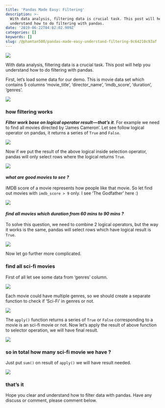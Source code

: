 ```yaml
---
title: 'Pandas Made Easy: Filtering'
description: >-
  With data analysis, filtering data is crucial task. This post will help you
  understand how to do filtering with pandas.
date: '2019-06-22T04:02:02.909Z'
categories: []
keywords: []
slug: /@phamtan500/pandas-made-easy-understand-filtering-9c64210c93af
---
```


![](https://cdn-images-1.medium.com/max/800/1*GpDCH_Ba6I-C3MXG18ikRQ.jpeg)

With data analysis, filtering data is a crucial task. This post will help you understand how to do filtering with pandas.

First, let’s load some data for our demo. This is movie data set which contains 5 columns ‘movie\_title’, ‘director\_name’, ‘imdb\_score’, ‘duration’, ‘genres’.

![](https://cdn-images-1.medium.com/max/800/1*J3QcxP4kS0a3f8ODorILRA.png)

### how filtering works

**_Filter work base on logical operator result — that’s it_**. For example we need to find all movies directed by ‘James Cameron’. Let see follow logical operator on pandas, it returns a series of `True` and `False`.

![](https://cdn-images-1.medium.com/max/800/1*IowDiqt2rR6pZfqF1TcNtQ.png)

Now if we put the result of the above logical inside selection operator, pandas will only select rows where the logical returns `True`.

![](https://cdn-images-1.medium.com/max/800/1*J5DEEBlpuf36tbePtBw2Ug.png)

#### **_what are good movies to see ?_**

IMDB score of a movie represents how people like that movie. So let find out movies with `imdb_score > 9` only. I see ‘The Godfather’ here :)

![](https://cdn-images-1.medium.com/max/800/1*brQW4uS-WD0YmF_mAtT1oQ.png)

#### **_find all movies which duration from 60 mins to 90 mins ?_**

To solve this question, we need to combine 2 logical operators, but the way it works is the same, pandas will select rows which have logical result is `True`.

![](https://cdn-images-1.medium.com/max/800/1*U387khtHMTaVJhUVx79GgA.png)

Now let go further more complicated.

### find all sci-fi movies

First of all let see some data from ‘genres’ column.

![](https://cdn-images-1.medium.com/max/800/1*UAURsZzlUMYOgtNkl10kjQ.png)

Each movie could have multiple genres, so we should create a separate function to check if ‘Sci-Fi’ in genres or not.

![](https://cdn-images-1.medium.com/max/800/1*5E8aVoiFzDkUEW-FpACnHg.png)

The `apply()` function returns a series of `True` or `False` corresponding to a movie is an sci-fi movie or not. Now let’s apply the result of above function to selector operation, we will have final result.

![](https://cdn-images-1.medium.com/max/800/1*FjoLyKZHYRCLCsd8ufcrFg.png)

### so in total how many sci-fi movie we have ?

Just put `sum()` on result of `apply()`  we will have result needed.

![](https://cdn-images-1.medium.com/max/800/1*wOzEou-wp6WdBL55dkPHQw.png)

### that’s it

Hope you clear and understand how to filter data with pandas. Have any discuss or comment, please comment below.